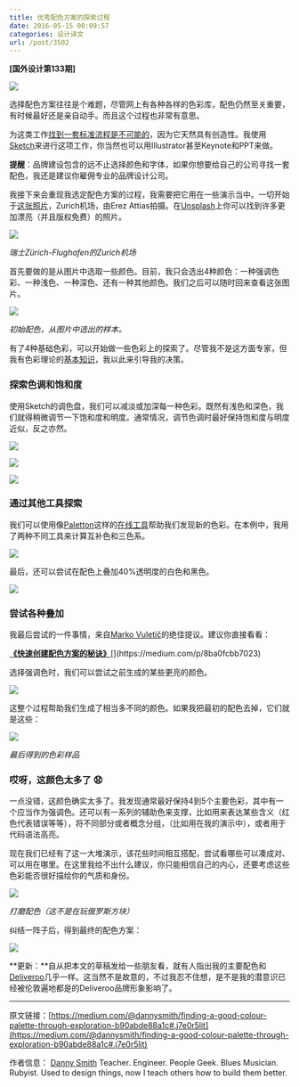 ```yaml
---
title: 优秀配色方案的探索过程
date: 2016-05-15 00:09:57
categories: 设计译文
url: /post/3502
---
```


**[国外设计第133期]**

![](https://storageapi.fleek.co/0a3a8890-e65e-47ce-93d7-0442b9209d38-bucket/blog/posts/2016-05/05-11/1-XWDMzvBFKfF_Mf6ix1nf9A.jpeg)

选择配色方案往往是个难题，尽管网上有各种各样的色彩库，配色仍然至关重要，有时候最好还是亲自动手。而且这个过程也非常有意思。

为这类工作[找到一套标准流程是不可能的](http://www.firebrand.co.uk/process.asp)，因为它天然具有创造性。我使用[Sketch](http://sketchapp.com)来进行这项工作，你当然也可以用Illustrator甚至Keynote和PPT来做。

**提醒**：品牌建设包含的远不止选择颜色和字体，如果你想要给自己的公司寻找一套配色，我还是建议你雇佣专业的品牌设计公司。

我接下来会重现我选定配色方案的过程，我需要把它用在一些演示当中。一切开始于[这张照片](https://unsplash.com/photos/KqVHRmHVwwM)，Zurich机场，由Erez Attias拍摄。在[Unsplash](https://unsplash.com)上你可以找到许多更加漂亮（并且版权免费）的照片。

![](https://storageapi.fleek.co/0a3a8890-e65e-47ce-93d7-0442b9209d38-bucket/blog/posts/2016-05/05-11/1-VHoHvr8JQjNoNxcaVA9u2g.jpeg)

*瑞士Zürich-Flughafen的Zurich机场*

首先要做的是从图片中选取一些颜色。目前，我只会选出4种颜色：一种强调色彩、一种浅色、一种深色、还有一种其他颜色。我们之后可以随时回来查看这张图片。

![](https://storageapi.fleek.co/0a3a8890-e65e-47ce-93d7-0442b9209d38-bucket/blog/posts/2016-05/05-11/1-KTfLVZkGqqb02Tm0lKP6hA.png)

*初始配色，从图片中选出的样本。*

有了4种基础色彩，可以开始做一些色彩上的探索了。尽管我不是这方面专家，但我有色彩理论的[基本知识](https://www.smashingmagazine.com/2010/02/color-theory-for-designer-part-3-creating-your-own-color-palettes/)，我以此来引导我的决策。

### 探索色调和饱和度

使用Sketch的调色盘，我们可以减淡或加深每一种色彩。既然有浅色和深色，我们就得稍微调节一下饱和度和明度。通常情况，调节色调时最好保持饱和度与明度近似，反之亦然。

![](https://storageapi.fleek.co/0a3a8890-e65e-47ce-93d7-0442b9209d38-bucket/blog/posts/2016-05/05-11/1-hrkOFdrzGPhOIV8GYzpi1A.png)

![](https://storageapi.fleek.co/0a3a8890-e65e-47ce-93d7-0442b9209d38-bucket/blog/posts/2016-05/05-11/1-syH0srvgPs9NYU1tlxECqQ.png)

![](https://storageapi.fleek.co/0a3a8890-e65e-47ce-93d7-0442b9209d38-bucket/blog/posts/2016-05/05-11/1-fevfYlI9rRjJ5iCSbcZOUQ.png)

### 通过其他工具探索

我们可以使用像[Paletton](http://paletton.com)这样的[在线工具](http://www.sessions.edu/color-calculator)帮助我们发现新的色彩。在本例中，我用了两种不同工具来计算互补色和三色系。

![](https://storageapi.fleek.co/0a3a8890-e65e-47ce-93d7-0442b9209d38-bucket/blog/posts/2016-05/05-11/1--6vH4MJdXVHxr-mvilCvdQ.png)

最后，还可以尝试在配色上叠加40%透明度的白色和黑色。

![](https://storageapi.fleek.co/0a3a8890-e65e-47ce-93d7-0442b9209d38-bucket/blog/posts/2016-05/05-11/1--vyvYrSOi8LJNYVm4Oxkww.png)

### 尝试各种叠加

我最后尝试的一件事情，来自[Marko Vuletič](https://medium.com/@markoxvee)的绝佳提议。建议你直接看看：

[**《快速创建配色方案的秘诀》**](https://medium.com/p/8ba0fcbb7023 "https://medium.com/p/8ba0fcbb7023")[](https://medium.com/p/8ba0fcbb7023)

选择强调色时，我们可以尝试之前生成的某些更亮的颜色。

![](https://storageapi.fleek.co/0a3a8890-e65e-47ce-93d7-0442b9209d38-bucket/blog/posts/2016-05/05-11/1-Bx8AvMNcXPWljOgg_bi3HA.png)

这整个过程帮助我们生成了相当多不同的颜色。如果我把最初的配色去掉，它们就是这些：

![](https://storageapi.fleek.co/0a3a8890-e65e-47ce-93d7-0442b9209d38-bucket/blog/posts/2016-05/05-11/1-yAmiyOuq-n8bNnXzhkPZPQ.png)

*最后得到的色彩样品*

### 哎呀，这颜色太多了 😧

一点没错，这颜色确实太多了。我发现通常最好保持4到5个主要色彩，其中有一个应当作为强调色。还可以有一系列的辅助色来支撑，比如用来表达某些含义（红色代表错误等等），将不同部分或者概念分组，（比如用在我的演示中），或者用于代码语法高亮。

现在我们已经有了这一大堆演示，该花些时间相互搭配，尝试看哪些可以凑成对、可以用在哪里。在这里我给不出什么建议，你只能相信自己的内心，还要考虑这些色彩能否很好描绘你的气质和身份。

![](https://storageapi.fleek.co/0a3a8890-e65e-47ce-93d7-0442b9209d38-bucket/blog/posts/2016-05/05-11/1-NhYQLJJ2HC1dkaNkG49bWQ.png)

*打磨配色（这不是在玩俄罗斯方块）*

纠结一阵子后，得到最终的配色方案：

![](https://storageapi.fleek.co/0a3a8890-e65e-47ce-93d7-0442b9209d38-bucket/blog/posts/2016-05/05-11/1-tBCSRhffACvsNF2eyt4HNQ.png)

**更新：**自从把本文的草稿发给一些朋友看，就有人指出我的主要配色和[Deliveroo](https://deliveroo.co.uk/)几乎一样。这当然不是故意的，不过我忍不住想，是不是我的潜意识已经被伦敦遍地都是的Deliveroo品牌形象影响了。

---

原文链接：[https://medium.com/@dannysmith/finding-a-good-colour-palette-through-exploration-b90abde88a1c#.j7e0r5lit](https://medium.com/@dannysmith/finding-a-good-colour-palette-through-exploration-b90abde88a1c#.j7e0r5lit)

作者信息：
[Danny Smith](https://medium.com/@dannysmith)
Teacher. Engineer. People Geek. Blues Musician. Rubyist. Used to design things, now I teach others how to build them better.